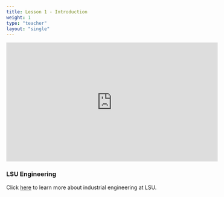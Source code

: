 ```yaml
---
title: Lesson 1 - Introduction 
weight: 1
type: "teacher" 
layout: "single"
---
```

<iframe width="560" height="315" src="https://www.youtube.com/embed/Ww9hDlwjeF4" frameborder="0" allow="autoplay; encrypted-media" allowfullscreen></iframe>

### LSU Engineering

Click <a href="https://drive.google.com/file/d/1u58qqBEVviPXFOitkHR3QkRn114eCZik/view?usp=sharing" target="_blank">here</a> to learn more about industrial engineering at LSU.